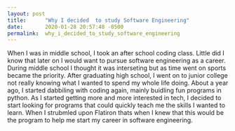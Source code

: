 ```yaml
---
layout: post
title:      "Why I decided  to study Software Engineering"
date:       2020-01-28 20:57:48 -0500
permalink:  why_i_decided_to_study_software_engineering
---
```



When I was in middle school, I took an after school coding class. Little did I know that later on I would want to pursue software engineering as a career. During middle school I thought it was interseting but as time went on sports became the priority. After graduating high school, I went on to junior college not really knowing what I wanted to spend my whole life doing. About a year ago, I started dabbiling with coding again, mainly buidling fun programs in python. As I started getting more and more interested in tech, I decided to start looking for programs that could quickly teach me the skills I wanted to learn. When I strubmled upon Flatiron thats when I knew that this would be the program to help me start my career in software engineering.
